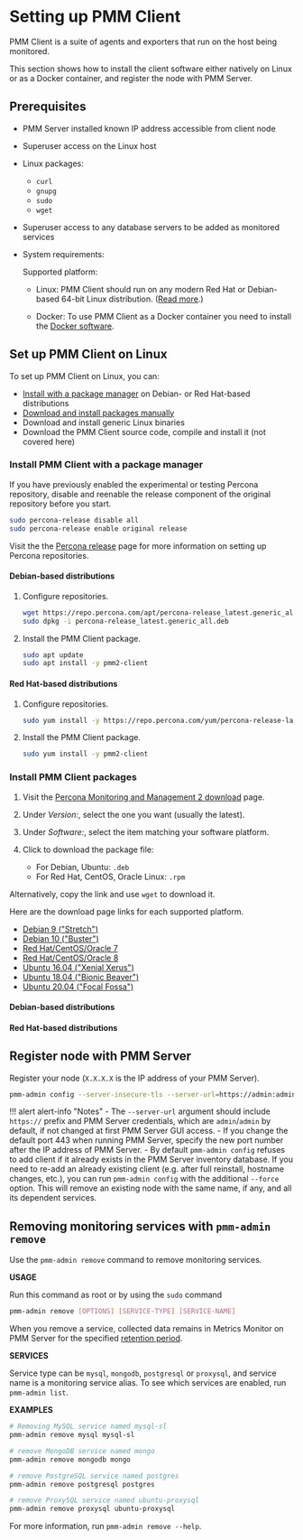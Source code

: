 # Setting up PMM Client

PMM Client is a suite of agents and exporters that run on the host being monitored.

This section shows how to install the client software either natively on Linux or as a Docker container, and register the node with PMM Server.

## Prerequisites

- PMM Server installed known IP address accessible from client node
- Superuser access on the Linux host
- Linux packages:
	- `curl`
	- `gnupg`
	- `sudo`
	- `wget`
- Superuser access to any database servers to be added as monitored services
- System requirements:

	Supported platform:

	- Linux: PMM Client should run on any modern Red Hat or Debian-based 64-bit Linux distribution. ([Read more][PERCONA_TOOLS].)

	- Docker: To use PMM Client as a Docker container you need to install the [Docker software][GETDOCKER].


<!--

!!! alert alert-info "Note"

    Credentials used in communication between the exporters and the PMM Server are the following ones:

    * login is `pmm`
    * password is equal to Agent ID, which can be seen e.g. on the Inventory Dashboard.
-->

## Set up PMM Client on Linux

To set up PMM Client on Linux, you can:

- [Install with a package manager](#install-pmm-client-with-a-package-manager) on Debian- or Red Hat-based distributions
- [Download and install packages manually](#install-pmm-client-packages)
- Download and install generic Linux binaries
- Download the PMM Client source code, compile and install it (not covered here)


### Install PMM Client with a package manager

If you have previously enabled the experimental or testing Percona repository, disable and reenable the release component of the original repository before you start.

```sh
sudo percona-release disable all
sudo percona-release enable original release
```

Visit the the [Percona release][PERCONA_RELEASE] page for more information on setting up Percona repositories.

#### Debian-based distributions

1. Configure repositories.

    ```sh
    wget https://repo.percona.com/apt/percona-release_latest.generic_all.deb
    sudo dpkg -i percona-release_latest.generic_all.deb
    ```

2. Install the PMM Client package.

    ```sh
    sudo apt update
    sudo apt install -y pmm2-client
    ```

#### Red Hat-based distributions

1. Configure repositories.

    ```sh
    sudo yum install -y https://repo.percona.com/yum/percona-release-latest.noarch.rpm
    ```

2. Install the PMM Client package.

    ```sh
    sudo yum install -y pmm2-client
    ```


### Install PMM Client packages

1. Visit the [Percona Monitoring and Management 2 download][DOWNLOAD] page.
2. Under *Version:*, select the one you want (usually the latest).
3. Under *Software:*, select the item matching your software platform.
4. Click to download the package file:

	- For Debian, Ubuntu: `.deb`
	- For Red Hat, CentOS, Oracle Linux: `.rpm`

Alternatively, copy the link and use `wget` to download it.

Here are the download page links for each supported platform.

- [Debian 9 ("Stretch")](https://www.percona.com/downloads/pmm2/{{version}}/binary/debian/stretch/)
- [Debian 10 ("Buster")](https://www.percona.com/downloads/pmm2/{{version}}/binary/debian/buster/)
- [Red Hat/CentOS/Oracle 7](https://www.percona.com/downloads/pmm2/{{version}}/binary/redhat/7/)
- [Red Hat/CentOS/Oracle 8](https://www.percona.com/downloads/pmm2/{{version}}/binary/redhat/8/)
- [Ubuntu 16.04 ("Xenial Xerus")](https://www.percona.com/downloads/pmm2/{{version}}/binary/debian/xenial/)
- [Ubuntu 18.04 ("Bionic Beaver")](https://www.percona.com/downloads/pmm2/{{version}}/binary/debian/bionic/)
- [Ubuntu 20.04 ("Focal Fossa")](https://www.percona.com/downloads/pmm2/{{version}}/binary/debian/focal/)

#### Debian-based distributions




#### Red Hat-based distributions




## Register node with PMM Server

Register your node (`X.X.X.X` is the IP address of your PMM Server).

```sh
pmm-admin config --server-insecure-tls --server-url=https://admin:admin@X.X.X.X:443
```




!!! alert alert-info "Notes"
    - The `--server-url` argument should include `https://` prefix and PMM Server credentials, which are `admin`/`admin` by default, if not changed at first PMM Server GUI access.
	- If you change the default port 443 when running PMM Server, specify the new port number after the IP address of PMM Server.
    - By default `pmm-admin config` refuses to add client if it already exists in the PMM Server inventory database. If you need to re-add an already existing client (e.g. after full reinstall, hostname changes, etc.), you can run `pmm-admin config` with the additional `--force` option. This will remove an existing node with the same name, if any, and all its dependent services.












## Removing monitoring services with `pmm-admin remove`

Use the `pmm-admin remove` command to remove monitoring services.

**USAGE**

Run this command as root or by using the `sudo` command

```sh
pmm-admin remove [OPTIONS] [SERVICE-TYPE] [SERVICE-NAME]
```

When you remove a service, collected data remains in Metrics Monitor on PMM Server for the specified [retention period](../../faq.md#how-to-control-data-retention-for-pmm).

**SERVICES**

Service type can be `mysql`, `mongodb`, `postgresql` or `proxysql`, and service
name is a monitoring service alias. To see which services are enabled,
run `pmm-admin list`.

**EXAMPLES**

```sh
# Removing MySQL service named mysql-sl
pmm-admin remove mysql mysql-sl

# remove MongoDB service named mongo
pmm-admin remove mongodb mongo

# remove PostgreSQL service named postgres
pmm-admin remove postgresql postgres

# remove ProxySQL service named ubuntu-proxysql
pmm-admin remove proxysql ubuntu-proxysql
```

For more information, run `pmm-admin remove --help`.



[GETDOCKER]: https://docs.docker.com/get-docker/
[DOWNLOAD]: https://www.percona.com/downloads/pmm2/

[PERCONA_RELEASE]: https://www.percona.com/doc/percona-repo-config/percona-release.html
[PERCONA_TOOLS]: https://www.percona.com/services/policies/percona-software-support-lifecycle#pt
